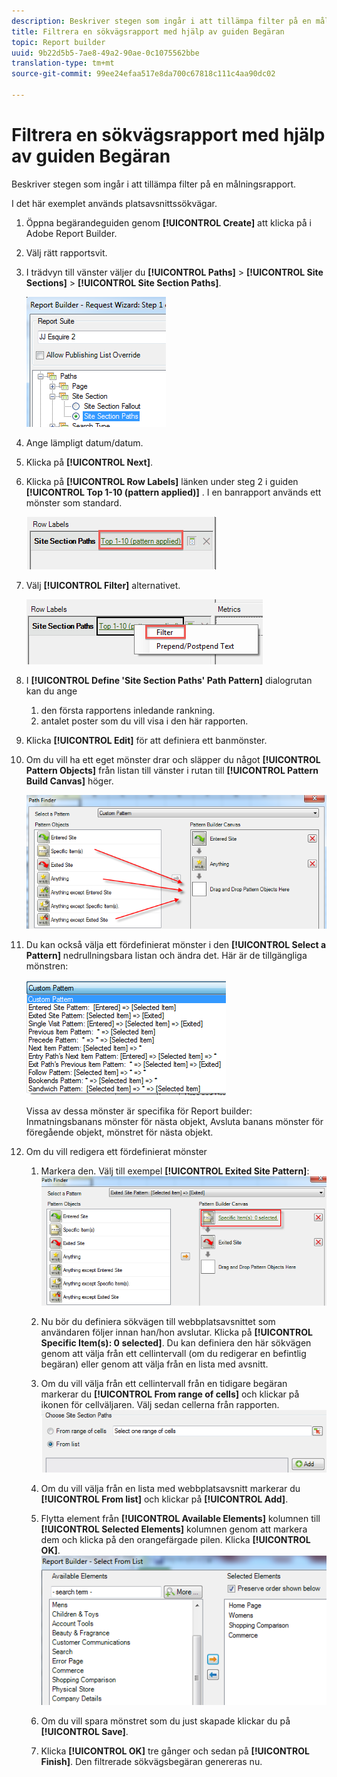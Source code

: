 ```yaml
---
description: Beskriver stegen som ingår i att tillämpa filter på en målningsrapport.
title: Filtrera en sökvägsrapport med hjälp av guiden Begäran
topic: Report builder
uuid: 9b22d5b5-7ae8-49a2-90ae-0c1075562bbe
translation-type: tm+mt
source-git-commit: 99ee24efaa517e8da700c67818c111c4aa90dc02

---
```



# Filtrera en sökvägsrapport med hjälp av guiden Begäran

Beskriver stegen som ingår i att tillämpa filter på en målningsrapport.

I det här exemplet används platsavsnittssökvägar.

1. Öppna begärandeguiden genom **[!UICONTROL Create]** att klicka på i Adobe Report Builder.
1. Välj rätt rapportsvit.
1. I trädvyn till vänster väljer du **[!UICONTROL Paths]** > **[!UICONTROL Site Sections]** > **[!UICONTROL Site Section Paths]**.

   ![](assets/site_section_path_1.png)

1. Ange lämpligt datum/datum.
1. Klicka på **[!UICONTROL Next]**.
1. Klicka på **[!UICONTROL Row Labels]** länken under steg 2 i guiden **[!UICONTROL Top 1-10 (pattern applied)]** . I en banrapport används ett mönster som standard.

   ![](assets/site_section_path_2.png)

1. Välj **[!UICONTROL Filter]** alternativet.

   ![](assets/filter_option.png)

1. I **[!UICONTROL Define 'Site Section Paths' Path Pattern]** dialogrutan kan du ange
   1. den första rapportens inledande rankning.
   1. antalet poster som du vill visa i den här rapporten.
1. Klicka **[!UICONTROL Edit]** för att definiera ett banmönster.
1. Om du vill ha ett eget mönster drar och släpper du något **[!UICONTROL Pattern Objects]** från listan till vänster i rutan till **[!UICONTROL Pattern Build Canvas]** höger.

   ![](assets/custom_pattern.png)

1. Du kan också välja ett fördefinierat mönster i den **[!UICONTROL Select a Pattern]** nedrullningsbara listan och ändra det. Här är de tillgängliga mönstren:

   ![](assets/select_a_pattern.png)

   Vissa av dessa mönster är specifika för Report builder: Inmatningsbanans mönster för nästa objekt, Avsluta banans mönster för föregående objekt, mönstret för nästa objekt.
1. Om du vill redigera ett fördefinierat mönster
   1. Markera den. Välj till exempel **[!UICONTROL Exited Site Pattern]**: ![](assets/exited_site_pattern.png)

   1. Nu bör du definiera sökvägen till webbplatsavsnittet som användaren följer innan han/hon avslutar. Klicka på **[!UICONTROL Specific Item(s): 0 selected]**. Du kan definiera den här sökvägen genom att välja från ett cellintervall (om du redigerar en befintlig begäran) eller genom att välja från en lista med avsnitt.
   1. Om du vill välja från ett cellintervall från en tidigare begäran markerar du **[!UICONTROL From range of cells]** och klickar på ikonen för cellväljaren. Välj sedan cellerna från rapporten. ![](assets/choose_site_section_paths.png)

   1. Om du vill välja från en lista med webbplatsavsnitt markerar du **[!UICONTROL From list]** och klickar på **[!UICONTROL Add]**.
   1. Flytta element från **[!UICONTROL Available Elements]** kolumnen till **[!UICONTROL Selected Elements]** kolumnen genom att markera dem och klicka på den orangefärgade pilen. Klicka **[!UICONTROL OK]**. ![](assets/move_site_section_elements.png)

   1. Om du vill spara mönstret som du just skapade klickar du på **[!UICONTROL Save]**.
   1. Klicka **[!UICONTROL OK]** tre gånger och sedan på **[!UICONTROL Finish]**. Den filtrerade sökvägsbegäran genereras nu.
